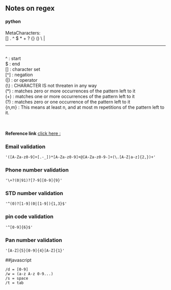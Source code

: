 ## Notes  on regex

#### python 
MetaCharacters: <br>
[] . ^ $ * + ? {} () \ |  <br>
_________________________________________________
 <br>
^ : start   <br>
$ : end   <br>
[] : character set   <br>
[^] : negation  <br>
(|) : or operator  <br>
(\) : CHARACTER IS not threaten in any way   <br>
(*) : matches zero or more occurrences of the pattern left to it  <br>
(+) : matches one or more occurrences of the pattern left to it  <br>
(?) : matches zero or one occurrence of the pattern left to it  <br>
{n,m} : This means at least n, and at most m repetitions of the pattern left to it.  <br>

 <br> <br>
**Reference link** [click here :](https://www.programiz.com/python-programming/regex)


### Email validation 

```
'([A-Za-z0-9]+[.-_])*[A-Za-z0-9]+@[A-Za-z0-9-]+(\.[A-Z|a-z]{2,})+'
```

### Phone number validation

```
'\+?(0|91)?[7-9][0-9]{9}'
```
### STD number validation

```
'^(0)?[1-9](0|[1-9]){1,3}$'
```

### pin code validation

```
'^[0-9]{6}$'
```

### Pan number validation

```
'[A-Z]{5}[0-9]{4}[A-Z]{1}'
```



##javascript 

```
/d = [0-9]
/w = (a-z A-z 0-9...)
/s = space 
/t = tab
